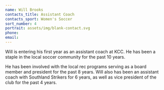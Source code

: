 ```yaml
---
name: Will Brooks
contacts_title: Assistant Coach
contacts_sport: Women's Soccer
sort_number: 4
portrait: assets/img/blank-contact.svg
phone:
email:
---
```

Will is entering his first year as an assistant coach at KCC. He has been a staple in the local soccer community for the past 10 years.

He has been involved with the local rec programs serving as a board member and president for the past 8 years. Will also has been an assistant coach with Southland Strikers for 6 years, as well as vice president of the club for the past 4 years.